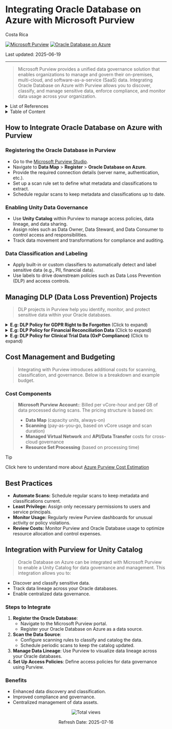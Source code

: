 # Integrating Oracle Database on Azure with Microsoft Purview

Costa Rica

[![Microsoft Purview](https://img.shields.io/badge/Microsoft-Purview-blue)](https://learn.microsoft.com/en-us/azure/purview/)
[![Oracle Database on Azure](https://img.shields.io/badge/Azure-Oracle-blue)](https://learn.microsoft.com/en-us/azure/oracle/)

Last updated: 2025-06-19

---

> Microsoft Purview provides a unified data governance solution that enables organizations to manage and govern their on-premises, multi-cloud, and software-as-a-service (SaaS) data. Integrating Oracle Database on Azure with Purview allows you to discover, classify, and manage sensitive data, enforce compliance, and monitor data usage across your organization.

<details>
<summary>List of References</summary>

- [Microsoft Purview Documentation](https://learn.microsoft.com/en-us/azure/purview/)
- [Oracle Database on Azure Documentation](https://learn.microsoft.com/en-us/azure/oracle/)
- [Purview Data Loss Prevention](https://learn.microsoft.com/en-us/azure/purview/concept-data-loss-prevention)
- [Azure Pricing Calculator](https://azure.microsoft.com/en-us/pricing/calculator/)

</details>

<details>
<summary>Table of Content</summary>

- [How to Integrate Oracle Database on Azure with Purview](#how-to-integrate-oracle-database-on-azure-with-purview)
    - [Registering the Oracle Database in Purview](#registering-the-oracle-database-in-purview)
    - [Enabling Unity Data Governance](#enabling-unity-data-governance)
    - [Data Classification and Labeling](#data-classification-and-labeling)
- [Managing DLP Data Loss Prevention Projects](#managing-dlp-data-loss-prevention-projects)
- [Cost Management and Budgeting](#cost-management-and-budgeting)
    - [Cost Components](#cost-components)
- [Best Practices](#best-practices)
- [Integration with Purview for Unity Catalog](#integration-with-purview-for-unity-catalog)
    - [Steps to Integrate](#steps-to-integrate)
    - [Benefits](#benefits)

</details>


## How to Integrate Oracle Database on Azure with Purview

### Registering the Oracle Database in Purview

- Go to the [Microsoft Purview Studio](https://web.purview.azure.com/).
- Navigate to **Data Map** > **Register** > **Oracle Database on Azure**.
- Provide the required connection details (server name, authentication, etc.).
- Set up a scan rule set to define what metadata and classifications to extract.
- Schedule regular scans to keep metadata and classifications up to date.

### Enabling Unity Data Governance

- Use **Unity Catalog** within Purview to manage access policies, data lineage, and data sharing.
- Assign roles such as Data Owner, Data Steward, and Data Consumer to control access and responsibilities.
- Track data movement and transformations for compliance and auditing.

### Data Classification and Labeling

- Apply built-in or custom classifiers to automatically detect and label sensitive data (e.g., PII, financial data).
- Use labels to drive downstream policies such as Data Loss Prevention (DLP) and access controls.

## Managing DLP (Data Loss Prevention) Projects

> DLP projects in Purview help you identify, monitor, and protect sensitive data within your Oracle databases.

<details>
<summary><b>E.g: DLP Policy for GDPR Right to Be Forgotten</b> (Click to expand)</summary>

> Enforce data erasure requests across customer-related tables in Oracle.

**Steps:**
1. **Create a DLP Policy:** Monitor and respond to deletion requests for tables like `CUSTOMERS`, `CONTACT_LOGS`, and `ACCOUNT_HISTORY`.
2. **Define Detection Rules:** Use Purview’s data subject tagging to flag all relevant personal data fields.
3. **Set Actions:**  
   - Notify data stewards when retention period expires or deletion is requested.  
   - Automatically flag noncompliant records.
4. **Monitor and Audit:** Prove compliance via retention logs and erasure workflows.

</details>

<details>
<summary><b>E.g: DLP Policy for Financial Reconciliation Data</b> (Click to expand)</summary>

> Protect sensitive reconciliation and journal entry data from internal leaks.

**Steps:**
1. **Create a DLP Policy:** Focus on Oracle ERP data, such as `GL_JOURNALS`, `RECON_TABLES`, or `LEDGER_ENTRIES`.
2. **Define Detection Rules:** Apply financial data classifiers or tag custom ERP schema elements.
3. **Set Actions:**  
   - Require managerial approval for exports over certain thresholds.  
   - Redact financial summaries for non-finance roles.
4. **Monitor and Audit:** Track peak financial period access and anomalous queries.

</details>

<details>
<summary><b>E.g: DLP Policy for Clinical Trial Data (GxP Compliance)</b> (Click to expand)</summary>

> Secure trial participant data, dosage logs, and test results hosted in Oracle schemas.

**Steps:**
1. **Create a DLP Policy:** Target schemas like `TRIAL_RESULTS`, `PATIENT_TRACKING`, or `MEDICATION_LOGS`.
2. **Define Detection Rules:** Detect patient IDs, consent forms, and controlled substance indicators.
3. **Set Actions:**  
   - Encrypt output from trials unless accessed by certified trial managers.  
   - Block trial data sharing outside approved vendors.
4. **Monitor and Audit:** Export access reports for regulatory inspections.

</details>

## Cost Management and Budgeting

> Integrating with Purview introduces additional costs for scanning, classification, and governance. Below is a breakdown and example budget.

### Cost Components

> **Microsoft Purview Account:**: Billed per vCore-hour and per GB of data processed during scans.
> The pricing structure is based on:
> - **Data Map** (capacity units, always-on)
> - **Scanning** (pay-as-you-go, based on vCore usage and scan duration)
> - **Managed Virtual Network** and **API/Data Transfer** costs for cross-cloud governance
> - **Resource Set Processing** (based on processing time)

> [!TIP]
> Click here to understand more about [Azure Purview Cost Estimation](../../Purview/Cost-Estimation.md)

## Best Practices

- **Automate Scans:** Schedule regular scans to keep metadata and classifications current.
- **Least Privilege:** Assign only necessary permissions to users and service principals.
- **Monitor Usage:** Regularly review Purview dashboards for unusual activity or policy violations.
- **Review Costs:** Monitor Purview and Oracle Database usage to optimize resource allocation and control expenses.

## Integration with Purview for Unity Catalog

> Oracle Database on Azure can be integrated with Microsoft Purview to enable a Unity Catalog for data governance and management. This integration allows you to:

- Discover and classify sensitive data.
- Track data lineage across your Oracle databases.
- Enable centralized data governance.

### Steps to Integrate

1. **Register the Oracle Database**:
   - Navigate to the Microsoft Purview portal.
   - Register your Oracle Database on Azure as a data source.
2. **Scan the Data Source**:
   - Configure scanning rules to classify and catalog the data.
   - Schedule periodic scans to keep the catalog updated.
3. **Manage Data Lineage**: Use Purview to visualize data lineage across your Oracle databases.
4. **Set Up Access Policies**: Define access policies for data governance using Purview.

### Benefits

- Enhanced data discovery and classification.
- Improved compliance and governance.
- Centralized management of data assets.

<!-- START BADGE -->
<div align="center">
  <img src="https://img.shields.io/badge/Total%20views-9-limegreen" alt="Total views">
  <p>Refresh Date: 2025-07-16</p>
</div>
<!-- END BADGE -->
